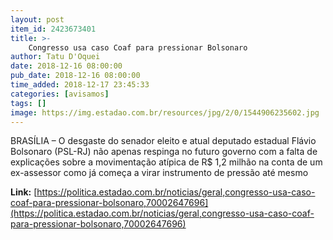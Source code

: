 ```yaml
---
layout: post
item_id: 2423673401
title: >-
    Congresso usa caso Coaf para pressionar Bolsonaro
author: Tatu D'Oquei
date: 2018-12-16 08:00:00
pub_date: 2018-12-16 08:00:00
time_added: 2018-12-17 23:45:33
categories: [avisamos]
tags: []
image: https://img.estadao.com.br/resources/jpg/2/0/1544906235602.jpg
---
```


BRASÍLIA – O desgaste do senador eleito e atual deputado estadual Flávio Bolsonaro (PSL-RJ) não apenas respinga no futuro governo com a falta de explicações sobre a movimentação atípica de R$ 1,2 milhão na conta de um ex-assessor como já começa a virar instrumento de pressão até mesmo

**Link:** [https://politica.estadao.com.br/noticias/geral,congresso-usa-caso-coaf-para-pressionar-bolsonaro,70002647696](https://politica.estadao.com.br/noticias/geral,congresso-usa-caso-coaf-para-pressionar-bolsonaro,70002647696)

